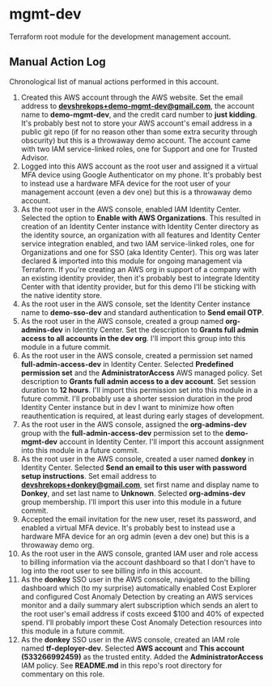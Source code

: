# mgmt-dev

Terraform root module for the development management account.

## Manual Action Log

Chronological list of manual actions performed in this account.

1. Created this AWS account through the AWS website. Set the email address to **devshrekops+demo-mgmt-dev@gmail.com**, the account name to **demo-mgmt-dev**, and the credit card number to **just kidding**. It's probably best not to store your AWS account's email address in a public git repo (if for no reason other than some extra security through obscurity) but this is a throwaway demo account. The account came with two IAM service-linked roles, one for Support and one for Trusted Advisor.
2. Logged into this AWS account as the root user and assigned it a virtual MFA device using Google Authenticator on my phone. It's probably best to instead use a hardware MFA device for the root user of your management account (even a dev one) but this is a throwaway demo account.
3. As the root user in the AWS console, enabled IAM Identity Center. Selected the option to **Enable with AWS Organizations**. This resulted in creation of an Identity Center instance with Identity Center directory as the identity source, an organization with all features and Identity Center service integration enabled, and two IAM service-linked roles, one for Organizations and one for SSO (aka Identity Center). This org was later declared & imported into this module for ongoing management via Terraform. If you're creating an AWS org in support of a company with an existing identity provider, then it's probably best to integrate Identity Center with that identity provider, but for this demo I'll be sticking with the native identity store.
4. As the root user in the AWS console, set the Identity Center instance name to **demo-sso-dev** and standard authentication to **Send email OTP**.
5. As the root user in the AWS console, created a group named **org-admins-dev** in Identity Center. Set the description to **Grants full admin access to all accounts in the dev org**. I'll import this group into this module in a future commit.
6. As the root user in the AWS console, created a permission set named **full-admin-access-dev** in Identity Center. Selected **Predefined permission set** and the **AdministratorAccess** AWS managed policy. Set description to **Grants full admin access to a dev account**. Set session duration to **12 hours**. I'll import this permission set into this module in a future commit. I'll probably use a shorter session duration in the prod Identity Center instance but in dev I want to minimize how often reauthentication is required, at least during early stages of development.
7. As the root user in the AWS console, assigned the **org-admins-dev** group with the **full-admin-access-dev** permission set to the **demo-mgmt-dev** account in Identity Center. I'll import this account assignment into this module in a future commit.
8. As the root user in the AWS console, created a user named **donkey** in Identity Center. Selected **Send an email to this user with password setup instructions**. Set email address to **devshrekops+donkey@gmail.com**, set first name and display name to **Donkey**, and set last name to **Unknown**. Selected **org-admins-dev** group membership. I'll import this user into this module in a future commit.
9. Accepted the email invitation for the new user, reset its password, and enabled a virtual MFA device. It's probably best to instead use a hardware MFA device for an org admin (even a dev one) but this is a throwaway demo org.
10. As the root user in the AWS console, granted IAM user and role access to billing information via the account dashboard so that I don't have to log into the root user to see billing info in this account.
11. As the **donkey** SSO user in the AWS console, navigated to the billing dashboard which (to my surprise) automatically enabled Cost Explorer and configured Cost Anomaly Detection by creating an AWS services monitor and a daily summary alert subscription which sends an alert to the root user's email address if costs exceed $100 and 40% of expected spend. I'll probably import these Cost Anomaly Detection resources into this module in a future commit.
12. As the **donkey** SSO user in the AWS console, created an IAM role named **tf-deployer-dev**. Selected **AWS account** and **This account (533266992459)** as the trusted entity. Added the **AdministratorAccess** IAM policy. See **README.md** in this repo's root directory for commentary on this role.
